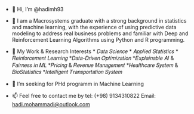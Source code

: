 - 👋 Hi, I’m @hadimh93
- 👀 I am a Macrosystems graduate with a strong background in statistics and machine learning,
     with the experience of using predictive data modeling to address real business problems and
     familiar with Deep and Reinforcement Learning Algorithms using Python and R programming.
- 🌱 My Work & Research Interests
      * 𝐷𝑎𝑡𝑎 𝑆𝑐𝑖𝑒𝑛𝑐𝑒
      * 𝐴𝑝𝑝𝑙𝑖𝑒𝑑 𝑆𝑡𝑎𝑡𝑖𝑠𝑡𝑖𝑐𝑠
      * 𝑅𝑒𝑖𝑛𝑓𝑜𝑟𝑐𝑒𝑚𝑒𝑛𝑡 𝐿𝑒𝑎𝑟𝑛𝑖𝑛𝑔
      *𝐷𝑎𝑡𝑎-𝐷𝑟𝑖𝑣𝑒𝑛 𝑂𝑝𝑡𝑖𝑚𝑖𝑧𝑎𝑡𝑖𝑜𝑛
      *𝐸𝑥𝑝𝑙𝑎𝑖𝑛𝑎𝑏𝑙𝑒 𝐴𝐼 & 𝐹𝑎𝑖𝑟𝑛𝑒𝑠𝑠 𝑖𝑛 𝑀𝐿
      *𝑃𝑟𝑖𝑐𝑖𝑛𝑔 & 𝑅𝑒𝑣𝑒𝑛𝑢𝑒 𝑀𝑎𝑛𝑎𝑔𝑒𝑚𝑒𝑛𝑡
      *𝐻𝑒𝑎𝑙𝑡ℎ𝑐𝑎𝑟𝑒 𝑆𝑦𝑠𝑡𝑒𝑚 & 𝐵𝑖𝑜𝑆𝑡𝑎𝑡𝑖𝑠𝑡𝑖𝑐𝑠
      *𝐼𝑛𝑡𝑒𝑙𝑙𝑖𝑔𝑒𝑛𝑡 𝑇𝑟𝑎𝑛𝑠𝑝𝑜𝑟𝑡𝑎𝑡𝑖𝑜𝑛 𝑆𝑦𝑠𝑡𝑒𝑚

- 💞️ I’m seeking for PHd programm in Machine Learning
- 📫 Feel free to contact me by
      tel: (+98) 9134310822
      Email: hadi.mohammadi@outlook.com
   


<!---
hadimh93/hadimh93 is a ✨ special ✨ repository because its `README.md` (this file) appears on your GitHub profile.
You can click the Preview link to take a look at your changes.
--->
